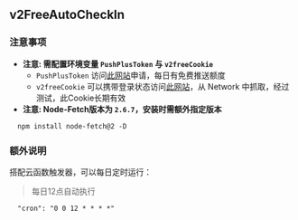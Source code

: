 ## v2FreeAutoCheckIn

### 注意事项

* **注意: 需配置环境变量 `PushPlusToken` 与 `v2freeCookie`**
  *  `PushPlusToken` 访问[此网站](http://www.pushplus.plus/)申请，每日有免费推送额度
  * `v2freeCookie` 可以携带登录状态访问[此网站](https://w1.v2free.net/user/checkin)，从 Network 中抓取，经过测试，此Cookie长期有效
* **注意: Node-Fetch版本为 `2.6.7`，安装时需额外指定版本**

```shell
  npm install node-fetch@2 -D
```

### 额外说明

搭配云函数触发器，可以每日定时运行：

> 每日12点自动执行

```corn
  "cron": "0 0 12 * * * *"
```